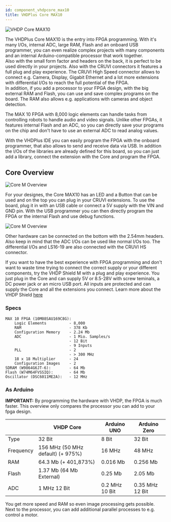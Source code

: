```yaml
---
id: component_vhdpcore_max10
title: VHDPlus Core MAX10
---
```


![VHDP Core MAX10](/img/vhdpcore/Items3.png)

The VHDPlus Core MAX10 is the entry into FPGA programming. With it's many I/Os, internal ADC, large RAM, Flash and an onboard USB programmer, you can even realize complex projects with many components and an internal Arduino-compatible processor that work together.<br/>
Also with the small form factor and headers on the back, it is perfect to be used directly in your projects. Also with the CRUVI connectors it features a full plug and play experience. The CRUVI High Speed connector allows to connect e.g. Camera, Display, Gigabit Ethernet and a lot more extensions with differential I/Os to reach the full potential of the FPGA.<br/>
In addition, if you add a processor to your FPGA design, with the big external RAM and Flash, you can use and save complex programs on the board. The RAM also allows e.g. applications with cameras and object detection.

The MAX 10 FPGA with 8,000 logic elements can handle tasks from controlling robots to handle audio and video signals. Unlike other FPGAs, it features internal Flash and an ADC, so you can directly save your programs on the chip and don't have to use an external ADC to read analog values.

With the VHDPlus IDE you can easily program the FPGA with the onboard programmer, that also allows to send and receive data via USB. In addition the I/Os of the libraries are already defined for this board, so you can just add a library, connect the extension with the Core and program the FPGA.

## Core Overview
![Core M Overview](/img/vhdpcore/Items2.png)

For your designes, the Core MAX10 has an LED and a Button that can be used and on the top you can plug in your CRUVI extensions.
To use the board, plug it in with an USB cable or connect a 5V supply with the VIN and GND pin. 
With the USB programmer you can then directly program the FPGA or the internal Flash and use debug functions. 

![Core M Overview](/img/vhdpcore/Items4.png)

Other hardware can be connected on the bottom with the 2.54mm headers. Also keep in mind that the ADC I/Os can be used like normal I/Os too.
The differential I/Os and LS16-19 are also connected with the CRUVI HS connector.

If you want to have the best experience with FPGA programming and don't want to waste time trying to connect the correct supply or your different components, try the VHDP Shield M with a plug and play experience. You just plug in the Core and can supply 5V or 8.5-28V with screw teminals, a DC power jack or an micro USB port. All inputs are protected and can supply the Core and all the extensions you connect. Learn more about the VHDP Shield [here](/docs/component_vhdpshield)
### Specs

    MAX 10 FPGA (10M08SAU169C8G):
        Logic Elements          - 8,000
        RAM                     - 378 Kb
        Configuration Memory    - 2.24 Mb
        ADC                     - 1 Mio. Samples/s
                                - 12 Bit
                                - 9 Inputs
        PLL                     - 2
                                - > 300 MHz
        18 x 18 Multiplier      - 24
        Configuration Images    - 2
    SDRAM (W9864G6JT-6):        - 64 Mb
    Flash (W74M64FVSSIQ):       - 64 Mb
    Oscillator (DSC6011ME2A):   - 12 MHz

### As Arduino
**IMPORTANT:** By programming the hardware with VHDP, the FPGA is much faster. This overview only compares the processor you can add to your fpga design.

| | VHDP Core | Arduino UNO | Arduino Zero |
|--|--|--|--|
| Type | 32 Bit | 8 Bit | 32 Bit |
| Frequency | 156 MHz (50 MHz default) (+ 975%) | 16 MHz | 48 MHz |
| RAM | 64.3 Mb (+ 401,873%) | 0.016 Mb | 0.256 Mb |
| Flash | 1.37 Mb (64 Mb External) | 0.25 Mb | 2.05 Mb |
| ADC | 1 MHz 12 Bit | 0.2 MHz 10 Bit | 0.35 MHz 12 Bit |

You get more speed and RAM so even image processing gets possible. Next to the processor, you can add additional parallel processes to e.g. control a motor.
